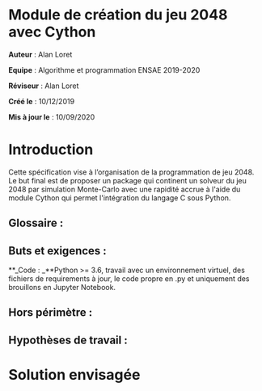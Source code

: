 # Module de création du jeu 2048 avec Cython

**Auteur** : Alan Loret

**Equipe** : Algorithme et programmation ENSAE 2019-2020

**Réviseur** : Alan Loret

**Créé le** : 10/12/2019

**Mis à jour le** : 10/09/2020


# Introduction

Cette spécification vise à l’organisation de la programmation de jeu 2048. Le but final est de proposer un package qui continent un solveur du jeu 2048 par simulation Monte-Carlo avec une rapidité accrue à l'aide du module Cython qui permet l'intégration du langage C sous Python. 


## Glossaire :


## Buts et exigences :


**_Code : _**Python >= 3.6, travail avec un environnement virtuel, des fichiers de requirements à jour, le code propre en .py et uniquement des brouillons en Jupyter Notebook. 
## Hors périmètre :


## Hypothèses de travail :



# Solution envisagée

